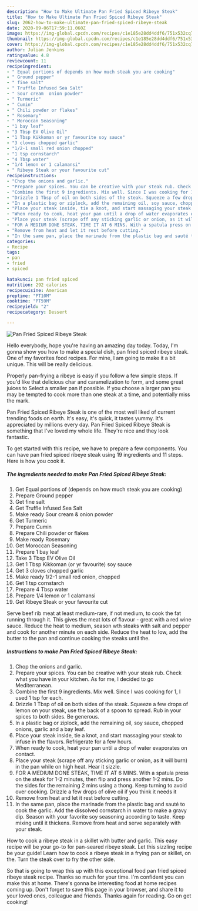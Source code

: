 ```yaml
---
description: "How to Make Ultimate Pan Fried Spiced Ribeye Steak"
title: "How to Make Ultimate Pan Fried Spiced Ribeye Steak"
slug: 2062-how-to-make-ultimate-pan-fried-spiced-ribeye-steak
date: 2020-09-06T17:59:11.060Z
image: https://img-global.cpcdn.com/recipes/c1e185e28dd4ddf6/751x532cq70/pan-fried-spiced-ribeye-steak-recipe-main-photo.jpg
thumbnail: https://img-global.cpcdn.com/recipes/c1e185e28dd4ddf6/751x532cq70/pan-fried-spiced-ribeye-steak-recipe-main-photo.jpg
cover: https://img-global.cpcdn.com/recipes/c1e185e28dd4ddf6/751x532cq70/pan-fried-spiced-ribeye-steak-recipe-main-photo.jpg
author: Julian Jenkins
ratingvalue: 4.8
reviewcount: 11
recipeingredient:
- " Equal portions of depends on how much steak you are cooking"
- " Ground pepper"
- " fine salt"
- " Truffle Infused Sea Salt"
- " Sour cream  onion powder"
- " Turmeric"
- " Cumin"
- " Chili powder or flakes"
- " Rosemary"
- " Moroccan Seasoning"
- "1 bay leaf"
- "3 Tbsp EV Olive Oil"
- "1 Tbsp Kikkoman or yr favourite soy sauce"
- "3 cloves chopped garlic"
- "1/2-1 small red onion chopped"
- "1 tsp cornstarch"
- "4 Tbsp water"
- "1/4 lemon or 1 calamansi"
- " Ribeye Steak or your favourite cut"
recipeinstructions:
- "Chop the onions and garlic."
- "Prepare your spices. You can be creative with your steak rub. Check what you have in your kitchen. As for me, I decided to go Mediterranean."
- "Combine the first 9 ingredients. Mix well. Since I was cooking for 1, I used 1 tsp for each."
- "Drizzle 1 Tbsp of oil on both sides of the steak. Squeeze a few drops of lemon on your steak, use the back of a spoon to spread. Rub in your spices to both sides. Be generous."
- "In a plastic bag or ziplock, add the remaining oil, soy sauce, chopped onions, garlic and a bay leaf."
- "Place your steak inside, tie a knot, and start massaging your steak to infuse in the flavors. Refrigerate for a few hours."
- "When ready to cook, heat your pan until a drop of water evaporates on contact."
- "Place your steak (scrape off any sticking garlic or onion, as it will burn) in the pan while on high heat. Hear it sizzle."
- "FOR A MEDIUM DONE STEAK, TIME IT AT 6 MINS. With a spatula press on the steak for 1-2 minutes, then flip and press another 1-2 mins. Do the sides for the remaining 2 mins using a thong. Keep turning to avoid over cooking. Drizzle a few drops of olive oil if you think it needs it"
- "Remove from heat and let it rest before cutting."
- "In the same pan, place the marinade from the plastic bag and sauté to cook the garlic. Add the dissolved cornstarch in water to make a gravy dip. Season with your favorite soy seasoning according to taste. Keep mixing until it thickens. Remove from heat and serve separately with your steak."
categories:
- Recipe
tags:
- pan
- fried
- spiced

katakunci: pan fried spiced 
nutrition: 292 calories
recipecuisine: American
preptime: "PT10M"
cooktime: "PT59M"
recipeyield: "2"
recipecategory: Dessert

---
```



![Pan Fried Spiced Ribeye Steak](https://img-global.cpcdn.com/recipes/c1e185e28dd4ddf6/751x532cq70/pan-fried-spiced-ribeye-steak-recipe-main-photo.jpg)

Hello everybody, hope you're having an amazing day today. Today, I'm gonna show you how to make a special dish, pan fried spiced ribeye steak. One of my favorites food recipes. For mine, I am going to make it a bit unique. This will be really delicious.

Properly pan-frying a ribeye is easy if you follow a few simple steps. If you&#39;d like that delicious char and caramelization to form, and some great juices to Select a smaller pan if possible. If you choose a larger pan you may be tempted to cook more than one steak at a time, and potentially miss the mark.

Pan Fried Spiced Ribeye Steak is one of the most well liked of current trending foods on earth. It's easy, it's quick, it tastes yummy. It's appreciated by millions every day. Pan Fried Spiced Ribeye Steak is something that I've loved my whole life. They're nice and they look fantastic.


To get started with this recipe, we have to prepare a few components. You can have pan fried spiced ribeye steak using 19 ingredients and 11 steps. Here is how you cook it.

<!--inarticleads1-->

##### The ingredients needed to make Pan Fried Spiced Ribeye Steak:

1. Get  Equal portions of (depends on how much steak you are cooking)
1. Prepare  Ground pepper
1. Get  fine salt
1. Get  Truffle Infused Sea Salt
1. Make ready  Sour cream &amp; onion powder
1. Get  Turmeric
1. Prepare  Cumin
1. Prepare  Chili powder or flakes
1. Make ready  Rosemary
1. Get  Moroccan Seasoning
1. Prepare 1 bay leaf
1. Take 3 Tbsp EV Olive Oil
1. Get 1 Tbsp Kikkoman (or yr favourite) soy sauce
1. Get 3 cloves chopped garlic
1. Make ready 1/2-1 small red onion, chopped
1. Get 1 tsp cornstarch
1. Prepare 4 Tbsp water
1. Prepare 1/4 lemon or 1 calamansi
1. Get  Ribeye Steak or your favourite cut


Serve beef rib meat at least medium-rare, if not medium, to cook the fat running through it. This gives the meat lots of flavour - great with a red wine sauce. Reduce the heat to medium, season wth steaks with salt and pepper and cook for another minute on each side. Reduce the heat to low, add the butter to the pan and continue cooking the steaks until the. 

<!--inarticleads2-->

##### Instructions to make Pan Fried Spiced Ribeye Steak:

1. Chop the onions and garlic.
1. Prepare your spices. You can be creative with your steak rub. Check what you have in your kitchen. As for me, I decided to go Mediterranean.
1. Combine the first 9 ingredients. Mix well. Since I was cooking for 1, I used 1 tsp for each.
1. Drizzle 1 Tbsp of oil on both sides of the steak. Squeeze a few drops of lemon on your steak, use the back of a spoon to spread. Rub in your spices to both sides. Be generous.
1. In a plastic bag or ziplock, add the remaining oil, soy sauce, chopped onions, garlic and a bay leaf.
1. Place your steak inside, tie a knot, and start massaging your steak to infuse in the flavors. Refrigerate for a few hours.
1. When ready to cook, heat your pan until a drop of water evaporates on contact.
1. Place your steak (scrape off any sticking garlic or onion, as it will burn) in the pan while on high heat. Hear it sizzle.
1. FOR A MEDIUM DONE STEAK, TIME IT AT 6 MINS. With a spatula press on the steak for 1-2 minutes, then flip and press another 1-2 mins. Do the sides for the remaining 2 mins using a thong. Keep turning to avoid over cooking. Drizzle a few drops of olive oil if you think it needs it
1. Remove from heat and let it rest before cutting.
1. In the same pan, place the marinade from the plastic bag and sauté to cook the garlic. Add the dissolved cornstarch in water to make a gravy dip. Season with your favorite soy seasoning according to taste. Keep mixing until it thickens. Remove from heat and serve separately with your steak.


How to cook a ribeye steak in a skillet with butter and garlic. This easy recipe will be your go-to for pan-seared ribeye steak. Let this sizzling recipe be your guide! Learn how to cook a ribeye steak in a frying pan or skillet, on the. Turn the steak over to fry the other side. 

So that is going to wrap this up with this exceptional food pan fried spiced ribeye steak recipe. Thanks so much for your time. I'm confident you can make this at home. There's gonna be interesting food at home recipes coming up. Don't forget to save this page in your browser, and share it to your loved ones, colleague and friends. Thanks again for reading. Go on get cooking!
